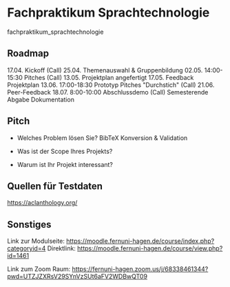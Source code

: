 # Fachpraktikum Sprachtechnologie
fachpraktikum_sprachtechnologie

## Roadmap
17.04.             Kickoff (Call)
25.04.             Themenauswahl & Gruppenbildung
02.05. 14:00-15:30 Pitches (Call)
13.05.             Projektplan angefertigt
17.05.             Feedback Projektplan
13.06. 17:00-18:30 Prototyp Pitches "Durchstich" (Call)
21.06.             Peer-Feedback
18.07.  8:00-10:00 Abschlussdemo (Call)
Semesterende Abgabe Dokumentation



## Pitch
* Welches Problem lösen Sie?
BibTeX Konversion & Validation

* Was ist der Scope Ihres Projekts?


* Warum ist Ihr Projekt interessant?

## Quellen für Testdaten
https://aclanthology.org/


## Sonstiges
Link zur Modulseite:
https://moodle.fernuni-hagen.de/course/index.php?categoryid=4
Direktlink:
https://moodle.fernuni-hagen.de/course/view.php?id=1461

Link zum Zoom Raum:
https://fernuni-hagen.zoom.us/j/68338461344?pwd=UTZJZXRsV29SYnVzSUt6aFV2WDBwQT09

